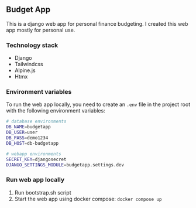 ## Budget App

This is a django web app for personal finance budgeting. I created this web app mostly for personal use.

### Technology stack

- Django
- Tailwindcss
- Alpine.js
- Htmx

### Environment variables

To run the web app locally, you need to create an `.env` file in the project root
with the following environment variables:

```bash
# database environments
DB_NAME=budgetapp
DB_USER=user
DB_PASS=demo1234
DB_HOST=db-budgetapp

# webapp environments
SECRET_KEY=djangosecret
DJANGO_SETTINGS_MODULE=budgetapp.settings.dev

```

### Run web app locally

1. Run bootstrap.sh script
2. Start the web app using docker compose: `docker compose up`
